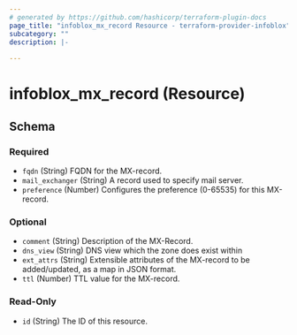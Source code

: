 ```yaml
---
# generated by https://github.com/hashicorp/terraform-plugin-docs
page_title: "infoblox_mx_record Resource - terraform-provider-infoblox"
subcategory: ""
description: |-
  
---
```


# infoblox_mx_record (Resource)





<!-- schema generated by tfplugindocs -->
## Schema

### Required

- `fqdn` (String) FQDN for the MX-record.
- `mail_exchanger` (String) A record used to specify mail server.
- `preference` (Number) Configures the preference (0-65535) for this MX-record.

### Optional

- `comment` (String) Description of the MX-Record.
- `dns_view` (String) DNS view which the zone does exist within
- `ext_attrs` (String) Extensible attributes of the MX-record to be added/updated, as a map in JSON format.
- `ttl` (Number) TTL value for the MX-record.

### Read-Only

- `id` (String) The ID of this resource.


